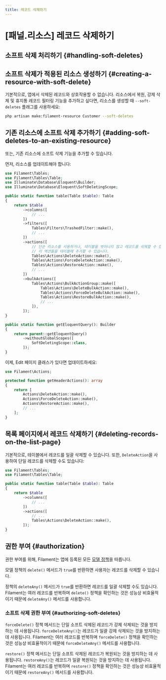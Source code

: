 ```yaml
---
title: 레코드 삭제하기
---
```

# [패널.리소스] 레코드 삭제하기
## 소프트 삭제 처리하기 {#handling-soft-deletes}

## 소프트 삭제가 적용된 리소스 생성하기 {#creating-a-resource-with-soft-delete}

기본적으로, 앱에서 삭제된 레코드와 상호작용할 수 없습니다. 리소스에서 복원, 강제 삭제 및 휴지통 레코드 필터링 기능을 추가하고 싶다면, 리소스를 생성할 때 `--soft-deletes` 플래그를 사용하세요:

```bash
php artisan make:filament-resource Customer --soft-deletes
```

## 기존 리소스에 소프트 삭제 추가하기 {#adding-soft-deletes-to-an-existing-resource}

또는, 기존 리소스에 소프트 삭제 기능을 추가할 수 있습니다.

먼저, 리소스를 업데이트해야 합니다:

```php
use Filament\Tables;
use Filament\Tables\Table;
use Illuminate\Database\Eloquent\Builder;
use Illuminate\Database\Eloquent\SoftDeletingScope;

public static function table(Table $table): Table
{
    return $table
        ->columns([
            // ...
        ])
        ->filters([
            Tables\Filters\TrashedFilter::make(),
            // ...
        ])
        ->actions([
            // 단순 리소스를 사용하거나, 테이블을 벗어나지 않고 레코드를 삭제할 수 있도록
            // 이 액션들을 테이블에 추가할 수 있습니다.
            Tables\Actions\DeleteAction::make(),
            Tables\Actions\ForceDeleteAction::make(),
            Tables\Actions\RestoreAction::make(),
            // ...
        ])
        ->bulkActions([
            Tables\Actions\BulkActionGroup::make([
                Tables\Actions\DeleteBulkAction::make(),
                Tables\Actions\ForceDeleteBulkAction::make(),
                Tables\Actions\RestoreBulkAction::make(),
                // ...
            ]),
        ]);
}

public static function getEloquentQuery(): Builder
{
    return parent::getEloquentQuery()
        ->withoutGlobalScopes([
            SoftDeletingScope::class,
        ]);
}
```

이제, Edit 페이지 클래스가 있다면 업데이트하세요:

```php
use Filament\Actions;

protected function getHeaderActions(): array
{
    return [
        Actions\DeleteAction::make(),
        Actions\ForceDeleteAction::make(),
        Actions\RestoreAction::make(),
        // ...
    ];
}
```

## 목록 페이지에서 레코드 삭제하기 {#deleting-records-on-the-list-page}

기본적으로, 테이블에서 레코드를 일괄 삭제할 수 있습니다. 또한, `DeleteAction`을 사용하여 단일 레코드를 삭제할 수도 있습니다:

```php
use Filament\Tables;
use Filament\Tables\Table;

public static function table(Table $table): Table
{
    return $table
        ->columns([
            // ...
        ])
        ->actions([
            // ...
            Tables\Actions\DeleteAction::make(),
        ]);
}
```

## 권한 부여 {#authorization}

권한 부여를 위해, Filament는 앱에 등록된 모든 [모델 정책](https://laravel.com/docs/authorization#creating-policies)을 따릅니다.

모델 정책의 `delete()` 메서드가 `true`를 반환하면 사용자는 레코드를 삭제할 수 있습니다.

정책의 `deleteAny()` 메서드가 `true`를 반환하면 레코드를 일괄 삭제할 수도 있습니다. Filament는 여러 레코드를 반복하며 `delete()` 정책을 확인하는 것은 성능상 비효율적이기 때문에 `deleteAny()` 메서드를 사용합니다.

### 소프트 삭제 권한 부여 {#authorizing-soft-deletes}

`forceDelete()` 정책 메서드는 단일 소프트 삭제된 레코드가 강제 삭제되는 것을 방지하는 데 사용됩니다. `forceDeleteAny()`는 레코드가 일괄 강제 삭제되는 것을 방지하는 데 사용됩니다. Filament는 여러 레코드를 반복하며 `forceDelete()` 정책을 확인하는 것은 성능상 비효율적이기 때문에 `forceDeleteAny()` 메서드를 사용합니다.

`restore()` 정책 메서드는 단일 소프트 삭제된 레코드가 복원되는 것을 방지하는 데 사용됩니다. `restoreAny()`는 레코드가 일괄 복원되는 것을 방지하는 데 사용됩니다. Filament는 여러 레코드를 반복하며 `restore()` 정책을 확인하는 것은 성능상 비효율적이기 때문에 `restoreAny()` 메서드를 사용합니다.
